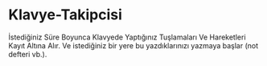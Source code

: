 # Klavye-Takipcisi
İstediğiniz Süre Boyunca Klavyede Yaptığınız Tuşlamaları Ve Hareketleri Kayıt Altına Alır. Ve istediğiniz bir yere bu yazdıklarınızı yazmaya başlar (not defteri vb.).
